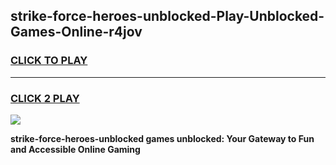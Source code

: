
## strike-force-heroes-unblocked-Play-Unblocked-Games-Online-r4jov
<h3>
<a href="https://premium76.site?title=strike-force-heroes-unblocked&ref=25A">CLICK TO PLAY</a></h3>
<hr>

<h3>
<a href="https://premium76.site?title=strike-force-heroes-unblocked&ref=25A">CLICK 2 PLAY</a>
  
</h3>

<a href="https://premium76.site?title=strike-force-heroes-unblocked&ref=25A"><img src="https://clearcache.store/games.png"></a>


**strike-force-heroes-unblocked games unblocked: Your Gateway to Fun and Accessible Online Gaming**

